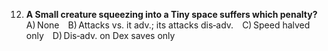 12. **A Small creature squeezing into a Tiny space suffers which penalty?**
    A) None B) Attacks vs. it adv.; its attacks dis‑adv. C) Speed halved only D) Dis‑adv. on Dex saves only
